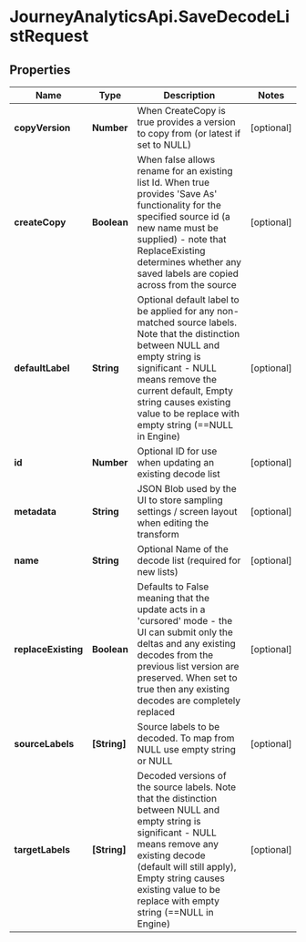 # JourneyAnalyticsApi.SaveDecodeListRequest

## Properties

Name | Type | Description | Notes
------------ | ------------- | ------------- | -------------
**copyVersion** | **Number** | When CreateCopy is true provides a version to copy from (or latest if set to NULL) | [optional] 
**createCopy** | **Boolean** | When false allows rename for an existing list Id. When true provides &#39;Save As&#39; functionality for the specified source id (a new name must be supplied) - note that ReplaceExisting determines whether any saved labels are copied across from the source | [optional] 
**defaultLabel** | **String** | Optional default label to be applied for any non-matched source labels. Note that the distinction between NULL and empty string is significant - NULL means remove the current default, Empty string causes existing value to be replace with empty string (&#x3D;&#x3D;NULL in Engine) | [optional] 
**id** | **Number** | Optional ID for use when updating an existing decode list | [optional] 
**metadata** | **String** | JSON Blob used by the UI to store sampling settings / screen layout when editing the transform | [optional] 
**name** | **String** | Optional Name of the decode list (required for new lists) | [optional] 
**replaceExisting** | **Boolean** | Defaults to False meaning that the update acts in a &#39;cursored&#39; mode - the UI can submit only the deltas and any existing decodes from the previous list version are preserved. When set to true then any existing decodes are completely replaced | [optional] 
**sourceLabels** | **[String]** | Source labels to be decoded. To map from NULL use empty string or NULL | [optional] 
**targetLabels** | **[String]** | Decoded versions of the source labels. Note that the distinction between NULL and empty string is significant - NULL means remove any existing decode (default will still apply), Empty string causes existing value to be replace with empty string (&#x3D;&#x3D;NULL in Engine) | [optional] 


